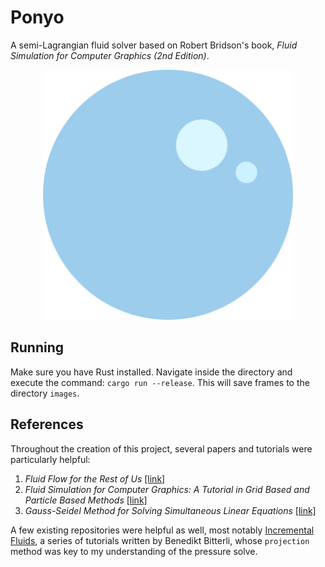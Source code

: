 # Ponyo
A semi-Lagrangian fluid solver based on Robert Bridson's book, 
_Fluid Simulation for Computer Graphics (2nd Edition)_.

<p align="center">
  <img src="https://github.com/mwalczyk/ponyo/blob/master/logo.svg" alt="plume logo" width="400" height="auto"/>
</p>

## Running
Make sure you have Rust installed. Navigate inside the directory and
execute the command: `cargo run --release`. This will save frames to 
the directory `images`.

## References
Throughout the creation of this project, several papers and 
tutorials were particularly helpful:

1. _Fluid Flow for the Rest of Us_ [[link]](https://pdfs.semanticscholar.org/9d47/1060d6c48308abcc98dbed850a39dbfea683.pdf
)
2. _Fluid Simulation for Computer Graphics: A Tutorial in Grid Based
and Particle Based Methods_ [[link]](https://cg.informatik.uni-freiburg.de/intern/seminar/gridFluids_fluid-EulerParticle.pdf
)
3. _Gauss-Seidel Method for Solving Simultaneous Linear Equations_ [[link]](https://www.youtube.com/watch?v=ajJD0Df5CsY)

A few existing repositories were helpful as well, most notably [Incremental
Fluids](https://github.com/tunabrain/incremental-fluids), a series of tutorials 
written by Benedikt Bitterli, whose `projection` method was key to my 
understanding of the pressure solve.